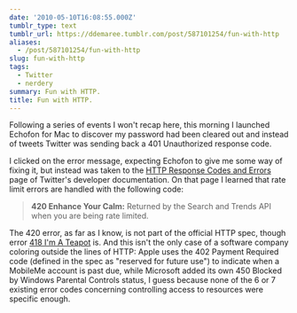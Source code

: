 ```yaml
---
date: '2010-05-10T16:08:55.000Z'
tumblr_type: text
tumblr_url: https://ddemaree.tumblr.com/post/587101254/fun-with-http
aliases:
  - /post/587101254/fun-with-http
slug: fun-with-http
tags:
  - Twitter
  - nerdery
summary: Fun with HTTP.
title: Fun with HTTP.
---
```


Following a series of events I won't recap here, this morning I launched Echofon for Mac to discover my password had been cleared out and instead of tweets Twitter was sending back a 401 Unauthorized response code.

I clicked on the error message, expecting Echofon to give me some way of fixing it, but instead was taken to the [HTTP Response Codes and Errors][twerrors] page of Twitter's developer documentation. On that page I learned that rate limit errors are handled with the following code:

> **420 Enhance Your Calm:** Returned by the Search and Trends API when you are being rate limited.

The 420 error, as far as I know, is not part of the official HTTP spec, though error [418 I'm A Teapot][teapot] is. And this isn't the only case of a software company coloring outside the lines of HTTP: Apple uses the 402 Payment Required code (defined in the spec as "reserved for future use") to indicate when a MobileMe account is past due, while Microsoft added its own 450 Blocked by Windows Parental Controls status, I guess because none of the 6 or 7 existing error codes concerning controlling access to resources were specific enough.

[twerrors]:http://apiwiki.twitter.com/HTTP-Response-Codes-and-Errors
[teapot]:http://en.wikipedia.org/wiki/List_of_HTTP_status_codes#4xx_Client_Error